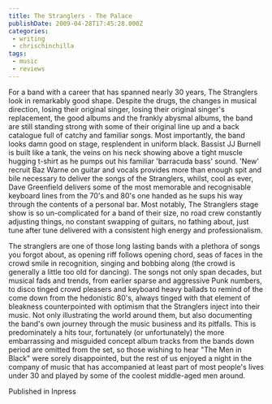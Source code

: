 ```yaml
---
title: The Stranglers - The Palace
publishDate: 2009-04-28T17:45:28.000Z
categories:
 - writing
 - chrischinchilla
tags: 
 - music 
 - reviews
---
```


For a band with a career that has spanned nearly 30 years, The Stranglers look in remarkably good shape. Despite the drugs, the changes in musical direction, losing their original singer, losing their original singer's replacement, the good albums and the frankly abysmal albums, the band are still standing strong with some of their original line up and a back catalogue full of catchy and familiar songs. Most importantly, the band looks damn good on stage, resplendent in uniform black. Bassist JJ Burnell is built like a tank, the veins on his neck showing above a tight muscle hugging t-shirt as he pumps out his familiar 'barracuda bass' sound. 'New' recruit Baz Warne on guitar and vocals provides more than enough spit and bile necessary to deliver the songs of the Stranglers, whilst, cool as ever, Dave Greenfield delivers some of the most memorable and recognisable keyboard lines from the 70's and 80's one handed as he sups his way through the contents of a personal bar. Most notably, The Stranglers stage show is so un-complicated for a band of their size, no road crew constantly adjusting things, no constant swapping of guitars, no fathing about, just tune after tune delivered with a consistent high energy and professionalism.

The stranglers are one of those long lasting bands with a plethora of songs you forgot about, as opening riff follows opening chord, seas of faces in the crowd smile in recognition, singing and bobbing along (the crowd is generally a little too old for dancing). The songs not only span decades, but musical fads and trends, from earlier sparse and aggressive Punk numbers, to disco tinged crowd pleasers and keyboard heavy ballads to remind of the come down from the hedonistic 80's, always tinged with that element of bleakness counterpointed with optimism that the Stranglers inject into their music. Not only illustrating the world around them, but also documenting the band's own journey through the music business and its pitfalls. This is predominately a hits tour, fortunately (or unfortunately) the more embarrassing and misguided concept album tracks from the bands down period are omitted from the set, so those wishing to hear "The Men in Black" were sorely disappointed, but the rest of us enjoyed a night in the company of music that has accompanied at least part of most people's lives under 30 and played by some of the coolest middle-aged men around.

Published in Inpress
